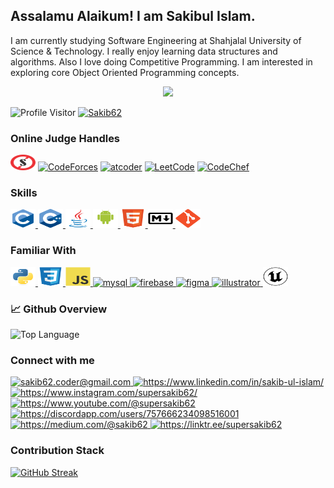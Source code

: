 <h2>
    Assalamu Alaikum!
    I am Sakibul Islam.
</h2>

<p>
    I am currently studying Software Engineering at Shahjalal University of Science & Technology. I really enjoy learning data structures and algorithms. Also I love doing Competitive Programming. I am interested in exploring core Object Oriented Programming concepts.
</p>

<p align="center">
  <a href="https://github.com/DenverCoder1/readme-typing-svg"><img src="https://readme-typing-svg.herokuapp.com?lines=Student+at+SWE+,+SUST;Competitive+Programming;DS%20|%20Algorithm%20|%20OOP%20;&center=true" >
  </a>
</p>

![Profile Visitor](https://komarev.com/ghpvc/?username=sakib62&label=Profile%20Views&color=blue&style=plastic)
[![Sakib62](https://img.shields.io/badge/Profile-Summary-red?style=plastic&labelColor=grey)](https://profile-summary-for-github.com/user/Sakib62)

<h3> Online Judge Handles </h3>

[<img src="https://github.com/stopstalk/media-resources/blob/master/stopstalk-small-colored.svg" width="40" height="25" alt="StopStalk" />](https://www.stopstalk.com/user/profile/Sakib_62)
[<img src="https://cp-logo.vercel.app/codeforces/sakib62?logo=true" alt="CodeForces" />](https://codeforces.com/profile/sakib62)
[<img src="https://cp-logo.vercel.app/atcoder/sakib62?logo=true" alt="atcoder" />](https://atcoder.jp/users/sakib62)
[<img src="https://cp-logo.vercel.app/leetcode/sakib62?logo=true" alt="LeetCode" />](https://leetcode.com/Sakib62/)
[<img src="https://cp-logo.vercel.app/codechef/sakib62?logo=true" alt="CodeChef" />](https://www.codechef.com/users/sakib62)

<h3> Skills </h3>

 <a href="https://www.cprogramming.com/" target="_blank" rel="noreferrer"> <img src="https://github.com/devicons/devicon/blob/master/icons/c/c-original.svg" alt="c" width="40" height="30" /> 
 </a>
<a href="https://isocpp.org/" target="_blank" rel="noreferrer"> <img src="https://github.com/devicons/devicon/blob/master/icons/cplusplus/cplusplus-original.svg" alt="cplusplus" width="40" height="30" />
</a>
<a href="https://www.java.com" target="_blank" rel="noreferrer"> <img src="https://github.com/devicons/devicon/blob/master/icons/java/java-original.svg" alt="java" width="40" height="30" />
</a>
 <a href="https://developer.android.com" target="_blank" rel="noreferrer"> <img src="https://github.com/devicons/devicon/blob/master/icons/android/android-original-wordmark.svg" alt="android" width="40" height="30" /> 
 </a>
   <a href="https://html.spec.whatwg.org/multipage/" target="_blank" rel="noreferrer"> <img src="https://github.com/devicons/devicon/blob/master/icons/html5/html5-original.svg" alt="html" width="40" height="30" />
 </a>
   <a href="https://www.markdownguide.org/" target="_blank" rel="noreferrer"> <img src="https://github.com/devicons/devicon/blob/master/icons/markdown/markdown-original.svg" alt="markdown" width="40" height="30" />
 </a>
 <a href="https://git-scm.com/" target="_blank" rel="noreferrer"> <img src="https://github.com/devicons/devicon/blob/master/icons/git/git-original.svg" alt="git" width="40" height="30" /> 
 </a>

<h3> Familiar With </h3>

<a href="https://www.python.org/" target="_blank" rel="noreferrer"> <img src="https://github.com/devicons/devicon/blob/master/icons/python/python-original.svg" alt="python" width="40" height="30" /> 
 </a>
<a href="https://www.w3schools.com/css/" target="_blank" rel="noreferrer"> <img src="https://github.com/devicons/devicon/blob/master/icons/css3/css3-original.svg" alt="css3" width="40" height="30" /> 
 </a>
<a href="https://developer.mozilla.org/en-US/docs/Web/JavaScript" target="_blank" rel="noreferrer"> <img src="https://github.com/devicons/devicon/blob/master/icons/javascript/javascript-original.svg" alt="javascript" width="40" height="30" /> 
 </a>
<a href="https://www.mysql.com/" target="_blank" rel="noreferrer"> <img src="https://www.vectorlogo.zone/logos/mysql/mysql-official.svg" alt="mysql" width="40" height="30" /> 
 </a>
<a href="https://firebase.google.com/" target="_blank" rel="noreferrer"> <img src="https://www.vectorlogo.zone/logos/firebase/firebase-icon.svg" alt="firebase" width="40" height="30" /> 
 </a>
<a href="https://www.figma.com/" target="_blank" rel="noreferrer"> <img src="https://www.vectorlogo.zone/logos/figma/figma-icon.svg" alt="figma" width="40" height="30" /> </a>
<a href="https://www.adobe.com/in/products/illustrator.html" target="_blank" rel="noreferrer"> <img src="https://www.vectorlogo.zone/logos/adobe_illustrator/adobe_illustrator-icon.svg" alt="illustrator" width="40" height="30" /> 
 </a>
<a href="https://unrealengine.com/" target="_blank" rel="noreferrer"> <img src="https://github.com/devicons/devicon/blob/master/icons/unrealengine/unrealengine-original.svg" alt="unrealengine" width="40" height="30" /> 
 </a>

<h3>📈 Github Overview </h3>

![Top Language](https://github-readme-stats.vercel.app/api/top-langs/?username=sakib62&layout=compact&langs_count=8&theme=chartreuse-dark&hide_border=true&count_private=true)

<h3> Connect with me </h3>

  <a href="mailto:sakib62.coder@gmail.com" target="_blank">
    <img src="https://github.com/maurodesouza/profile-readme-generator/blob/main/src/assets/icons/social/gmail/default.svg" width="40" height="30" alt="sakib62.coder@gmail.com"  />
  </a>
  <a href="https://www.linkedin.com/in/sakib-ul-islam/" target="_blank">
    <img src="https://github.com/maurodesouza/profile-readme-generator/blob/main/src/assets/icons/social/linkedin/default.svg" width="40" height="30" alt="https://www.linkedin.com/in/sakib-ul-islam/"  />
  </a>
  <a href="https://www.instagram.com/supersakib62/" target="_blank">
    <img src="https://github.com/maurodesouza/profile-readme-generator/blob/main/src/assets/icons/social/instagram/default.svg" width="40" height="30" alt="https://www.instagram.com/supersakib62/"  />
  </a>
  <a href="https://www.youtube.com/@supersakib62" target="_blank">
    <img src="https://github.com/maurodesouza/profile-readme-generator/blob/main/src/assets/icons/social/youtube/default.svg" width="40" height="30" alt="https://www.youtube.com/@supersakib62"  />
  </a>
  <a href="https://discordapp.com/users/757666234098516001" target="_blank">
    <img src="https://github.com/maurodesouza/profile-readme-generator/blob/main/src/assets/icons/social/discord/default.svg" width="40" height="30" alt="https://discordapp.com/users/757666234098516001"  />
  </a>
  <a href="https://medium.com/@sakib62" target="_blank">
    <img src="https://github.com/maurodesouza/profile-readme-generator/blob/main/src/assets/icons/social/medium/default.svg" width="40" height="30" alt="https://medium.com/@sakib62"  />
  </a>
  <a href="https://linktr.ee/supersakib62" target="_blank">
    <img src="https://github.com/maurodesouza/profile-readme-generator/blob/main/src/assets/icons/social/linktree/default.svg" width="40" height="30" alt="https://linktr.ee/supersakib62"  />
  </a>
                                                                                                      
<h3> Contribution Stack </h3>

[![GitHub Streak](https://streak-stats.demolab.com/?user=Sakib62&theme=nightowl&count_private=true&currStreakNum=2FD3EB&fire=red&sideLabels=pink)](https://git.io/streak-stats)
